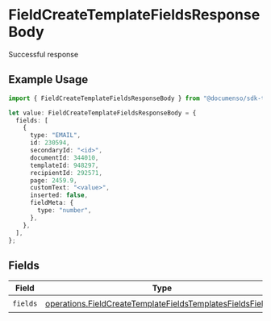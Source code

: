 # FieldCreateTemplateFieldsResponseBody

Successful response

## Example Usage

```typescript
import { FieldCreateTemplateFieldsResponseBody } from "@documenso/sdk-typescript/models/operations";

let value: FieldCreateTemplateFieldsResponseBody = {
  fields: [
    {
      type: "EMAIL",
      id: 230594,
      secondaryId: "<id>",
      documentId: 344010,
      templateId: 948297,
      recipientId: 292571,
      page: 2459.9,
      customText: "<value>",
      inserted: false,
      fieldMeta: {
        type: "number",
      },
    },
  ],
};
```

## Fields

| Field                                                                                                                                    | Type                                                                                                                                     | Required                                                                                                                                 | Description                                                                                                                              |
| ---------------------------------------------------------------------------------------------------------------------------------------- | ---------------------------------------------------------------------------------------------------------------------------------------- | ---------------------------------------------------------------------------------------------------------------------------------------- | ---------------------------------------------------------------------------------------------------------------------------------------- |
| `fields`                                                                                                                                 | [operations.FieldCreateTemplateFieldsTemplatesFieldsFields](../../models/operations/fieldcreatetemplatefieldstemplatesfieldsfields.md)[] | :heavy_check_mark:                                                                                                                       | N/A                                                                                                                                      |